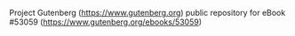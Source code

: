 Project Gutenberg (https://www.gutenberg.org) public repository for
eBook #53059 (https://www.gutenberg.org/ebooks/53059)
